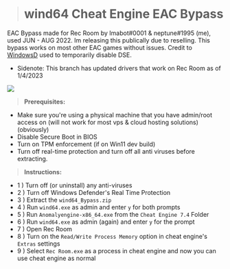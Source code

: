 > # **wind64 Cheat Engine EAC Bypass**
EAC Bypass made for Rec Room by Imabot#0001 & neptune#1995 (me), used JUN - AUG 2022. Im releasing this publically due to reselling. This bypass works on most other EAC games without issues. Credit to [WindowsD](https://github.com/katlogic/WindowsD) used to temporarily disable DSE.

- Sidenote: This branch has updated drivers that work on Rec Room as of 1/4/2023

![](https://img.shields.io/github/downloads/neptuneq/wind64_Bypass/total)

> **Prerequisites:**
- Make sure you're using a physical machine that you have admin/root access on (will not work for most vps & cloud hosting solutions) (obviously)
- Disable Secure Boot in BIOS
- Turn on TPM enforcement (if on Win11 dev build)
- Turn off real-time protection and turn off all anti viruses before extracting.

> **Instructions:**
- 1 ) Turn off (or uninstall) any anti-viruses
- 2 ) Turn off Windows Defender's Real Time Protection
- 3 ) Extract the `wind64_Bypass.zip`
- 4 ) Run `wind64.exe` as admin and enter `y` for both prompts
- 5 ) Run `Anomalyengine-x86_64.exe` from the `Cheat Engine 7.4` Folder
- 6 ) Run `wind64.exe` as admin (again) and enter `y` for the prompt
- 7 ) Open Rec Room
- 8 ) Turn on the `Read/Write Process Memory` option in cheat engine's `Extras` settings
- 9 ) Select `Rec Room.exe` as a process in cheat engine and now you can use cheat engine as normal
